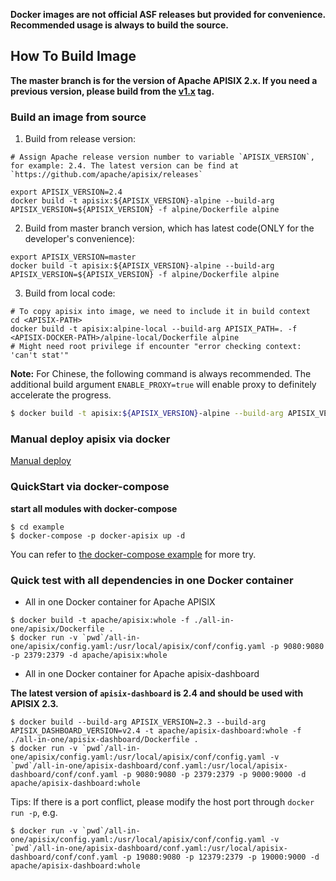 **Docker images are not official ASF releases but provided for convenience. Recommended usage is always to build the source.**

## How To Build Image

**The master branch is for the version of Apache APISIX 2.x. If you need a previous version, please build from the [v1.x](https://github.com/apache/apisix-docker/releases/tag/v1.x) tag.**

### Build an image from source

1. Build from release version:
```
# Assign Apache release version number to variable `APISIX_VERSION`, for example: 2.4. The latest version can be find at `https://github.com/apache/apisix/releases`

export APISIX_VERSION=2.4
docker build -t apisix:${APISIX_VERSION}-alpine --build-arg APISIX_VERSION=${APISIX_VERSION} -f alpine/Dockerfile alpine
```

2. Build from master branch version, which has latest code(ONLY for the developer's convenience):
```
export APISIX_VERSION=master
docker build -t apisix:${APISIX_VERSION}-alpine --build-arg APISIX_VERSION=${APISIX_VERSION} -f alpine/Dockerfile alpine
```

3. Build from local code:
```
# To copy apisix into image, we need to include it in build context
cd <APISIX-PATH>
docker build -t apisix:alpine-local --build-arg APISIX_PATH=. -f <APISIX-DOCKER-PATH>/alpine-local/Dockerfile alpine
# Might need root privilege if encounter "error checking context: 'can't stat'"
```

**Note:** For Chinese, the following command is always recommended. The additional build argument `ENABLE_PROXY=true` will enable proxy to definitely accelerate the progress.

```sh
$ docker build -t apisix:${APISIX_VERSION}-alpine --build-arg APISIX_VERSION=${APISIX_VERSION} --build-arg ENABLE_PROXY=true -f alpine/Dockerfile alpine
```

### Manual deploy apisix via docker

[Manual deploy](docs/en/latest/manual.md)

### QuickStart via docker-compose

**start all modules with docker-compose**

```
$ cd example
$ docker-compose -p docker-apisix up -d
```

You can refer to [the docker-compose example](docs/en/latest/example.md) for more try.

### Quick test with all dependencies in one Docker container

* All in one Docker container for Apache APISIX

```shell
$ docker build -t apache/apisix:whole -f ./all-in-one/apisix/Dockerfile .
$ docker run -v `pwd`/all-in-one/apisix/config.yaml:/usr/local/apisix/conf/config.yaml -p 9080:9080 -p 2379:2379 -d apache/apisix:whole
```

* All in one Docker container for Apache apisix-dashboard

**The latest version of `apisix-dashboard` is 2.4 and should be used with APISIX 2.3.**

```shell
$ docker build --build-arg APISIX_VERSION=2.3 --build-arg APISIX_DASHBOARD_VERSION=v2.4 -t apache/apisix-dashboard:whole -f ./all-in-one/apisix-dashboard/Dockerfile .
$ docker run -v `pwd`/all-in-one/apisix/config.yaml:/usr/local/apisix/conf/config.yaml -v `pwd`/all-in-one/apisix-dashboard/conf.yaml:/usr/local/apisix-dashboard/conf/conf.yaml -p 9080:9080 -p 2379:2379 -p 9000:9000 -d apache/apisix-dashboard:whole
```

Tips: If there is a port conflict, please modify the host port through `docker run -p`, e.g.

```shell
$ docker run -v `pwd`/all-in-one/apisix/config.yaml:/usr/local/apisix/conf/config.yaml -v `pwd`/all-in-one/apisix-dashboard/conf.yaml:/usr/local/apisix-dashboard/conf/conf.yaml -p 19080:9080 -p 12379:2379 -p 19000:9000 -d apache/apisix-dashboard:whole
```
